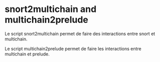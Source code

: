 # snort2multichain and multichain2prelude
Le script snort2multichain permet de faire des interactions entre snort et multichain.

Le script multichain2prelude permet de faire les interactions entre multichain et prelude.
